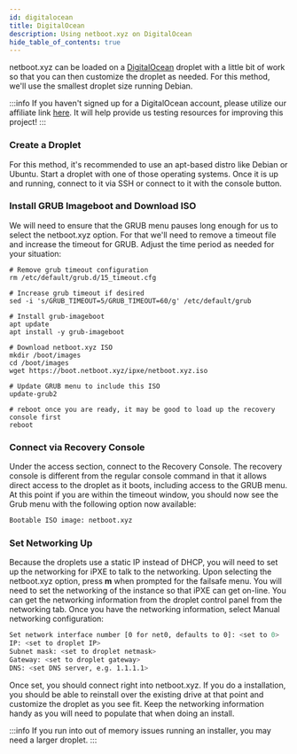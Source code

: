 ```yaml
---
id: digitalocean
title: DigitalOcean
description: Using netboot.xyz on DigitalOcean
hide_table_of_contents: true
---
```


netboot.xyz can be loaded on a [DigitalOcean](https://m.do.co/c/ab4e8f17ba0d) droplet with a little bit of work so that you can then customize the droplet as needed. For this method, we'll use the smallest droplet size running Debian.

:::info
If you haven't signed up for a DigitalOcean account, please utilize our affiliate link [here](https://m.do.co/c/ab4e8f17ba0d). It will help provide us testing resources for improving this project!
:::

### Create a Droplet

For this method, it's recommended to use an apt-based distro like Debian or Ubuntu. Start a droplet with one of those operating systems. Once it is up and running, connect to it via SSH or connect to it with the console button.

### Install GRUB Imageboot and Download ISO

We will need to ensure that the GRUB menu pauses long enough for us to select the netboot.xyz option. For that we'll need to remove a timeout file and increase the timeout for GRUB. Adjust the time period as needed for your
situation:

```shell
# Remove grub timeout configuration
rm /etc/default/grub.d/15_timeout.cfg

# Increase grub timeout if desired
sed -i 's/GRUB_TIMEOUT=5/GRUB_TIMEOUT=60/g' /etc/default/grub

# Install grub-imageboot
apt update
apt install -y grub-imageboot

# Download netboot.xyz ISO
mkdir /boot/images
cd /boot/images
wget https://boot.netboot.xyz/ipxe/netboot.xyz.iso

# Update GRUB menu to include this ISO
update-grub2

# reboot once you are ready, it may be good to load up the recovery console first
reboot
```

### Connect via Recovery Console

Under the access section, connect to the Recovery Console. The recovery console is different from the regular console command in that it allows direct access to the droplet as it boots, including access to the GRUB menu.
At this point if you are within the timeout window, you should now see the Grub menu with the following option now available:

```bash
Bootable ISO image: netboot.xyz
```

### Set Networking Up

Because the droplets use a static IP instead of DHCP, you will need to set up the networking for iPXE to talk to the networking. Upon selecting the netboot.xyz option, press **m** when prompted for the failsafe menu. You will need to set the networking of the instance so that iPXE can get on-line. You can get the networking information from the droplet control panel from the networking tab. Once you have the networking information, select Manual networking configuration:

```bash
Set network interface number [0 for net0, defaults to 0]: <set to 0>
IP: <set to droplet IP>
Subnet mask: <set to droplet netmask>
Gateway: <set to droplet gateway>
DNS: <set DNS server, e.g. 1.1.1.1>
```

Once set, you should connect right into netboot.xyz. If you do a installation, you should be able to reinstall over the existing drive at that point and customize the droplet as you see fit. Keep the networking information handy as you will need to populate that when doing an install.

:::info
If you run into out of memory issues running an installer, you may need a larger droplet.
:::
